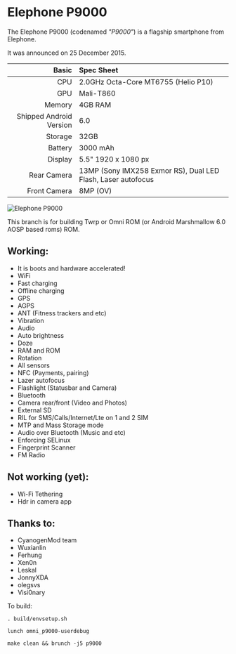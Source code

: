Elephone P9000
==============

The Elephone P9000 (codenamed _"P9000"_) is a flagship smartphone from Elephone.

It was announced on 25 December 2015.

Basic   | Spec Sheet
-------:|:-------------------------
CPU     | 2.0GHz Octa-Core MT6755 (Helio P10)
GPU     | Mali-T860
Memory  | 4GB RAM
Shipped Android Version | 6.0
Storage | 32GB
Battery | 3000 mAh
Display | 5.5" 1920 x 1080 px
Rear Camera | 13MP (Sony IMX258 Exmor RS), Dual LED Flash, Laser autofocus
Front Camera | 8MP (OV)

![Elephone P9000](http://www.elephonestore.com/media/catalog/product/cache/1/image/1800x/040ec09b1e35df139433887a97daa66f/e/l/elephone_p9000_grey_1_1.jpg "Elephone P9000 in black")

This branch is for building Twrp or Omni ROM (or Android Marshmallow 6.0 AOSP based roms) ROM.

## Working:
 * It is boots and hardware accelerated!
 * WiFi
 * Fast charging
 * Offline charging
 * GPS
 * AGPS
 * ANT (Fitness trackers and etc)
 * Vibration
 * Audio
 * Auto brightness
 * Doze
 * RAM and ROM
 * Rotation
 * All sensors
 * NFC (Payments, pairing)
 * Lazer autofocus
 * Flashlight (Statusbar and Camera)
 * Bluetooth
 * Camera rear/front (Video and Photos)
 * External SD
 * RIL for SMS/Calls/Internet/Lte on 1 and 2 SIM
 * MTP and Mass Storage mode
 * Audio over Bluetooth (Music and etc)
 * Enforcing SELinux
 * Fingerprint Scanner
 * FM Radio

## Not working (yet):
 * Wi-Fi Tethering
 * Hdr in camera app

## Thanks to:
 * CyanogenMod team
 * Wuxianlin
 * Ferhung
 * Xen0n
 * Leskal
 * JonnyXDA
 * olegsvs
 * Visi0nary

To build: 
```
. build/envsetup.sh

lunch omni_p9000-userdebug

make clean && brunch -j5 p9000
```
